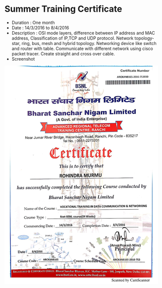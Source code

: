 # Summer Training Certificate
- Duration :
One month
- Date :
14/3/2016 to 8/4/2016
- Description :
OSI mode layers, difference between IP address and MAC address, Classification of IP,TCP and UDP protocol. Network topology-star, ring, bus, mesh and hybrid topology. Networking device like switch and router with table. Communicate with different network using cisco packet tracer. Create straight and cross over cable.
- Screenshot
<p align="center"><img src="summer_training.jpg"></p>
